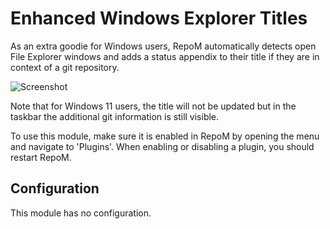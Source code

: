 # Enhanced Windows Explorer Titles

As an extra goodie for Windows users, RepoM automatically detects open File Explorer windows and adds a status appendix to their title if they are in context of a git repository.

![Screenshot](https://raw.githubusercontent.com/awaescher/RepoZ/master/_doc/RepoZ-ReadMe-Explorer.png)

Note that for Windows 11 users, the title will not be updated but in the taskbar the additional git information is still visible.

To use this module, make sure it is enabled in RepoM by opening the menu and navigate to 'Plugins'. When enabling or disabling a plugin, you should restart RepoM. <!-- singleLineInclude: _plugin_enable. path: /docs/mdsource/_plugin_enable.include.md -->

## Configuration <!-- include: DocsModuleSettingsTests.DocsModuleSettings_WindowsExplorerGitInfoPackage#desc.verified.md -->

This module has no configuration. <!-- endInclude -->
